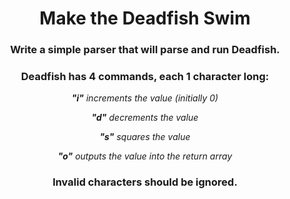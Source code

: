 <div align = "center">

# Make the Deadfish Swim

</div>

<div align = "center">

<h3>Write a simple parser that will parse and run Deadfish.</h3>

<h3>Deadfish has 4 commands, each 1 character long:</h3>

<p><em><strong>"i"</strong> increments the value (initially 0)</em></p>

<p><em><strong>"d"</strong> decrements the value</em></p>

<p><em><strong>"s"</strong> squares the value</em></p>

<p><em><strong>"o"</strong> outputs the value into the return array</em></p>

<h3>Invalid characters should be ignored.</h3>

</div>
